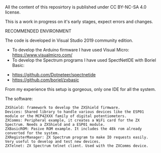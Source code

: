 All the content of this reposirtory is published under  CC BY-NC-SA 4.0 license.

This is a work in progress on it's early stages, expect errors and changes.

RECOMMENDED ENVIRONMENT

The code is developed in Visual Studio 2019 community edition. 

- To develop the Arduino firmware I have used Visual Micro: https://www.visualmicro.com/
- To develop the Spectrum programs I have used SpectNetIDE with Boriel Basic:
*	https://github.com/Dotneteer/spectnetide
*	https://github.com/boriel/zxbasic

From my experience this setup is gorgeous, only one IDE for all the system.

The software:

	ZXShield: framework to develop the ZXShield firmware.
	Devices: Shared library to handle various devices like the ESP01 module or the MCP42XXX family of digital potentiometers.
	ZXComms: Peripheral example, it creates a WiFi card for the ZX Spectrum. Needs a ZXShield and a ESP01 module.
	ZXBasicROM: Pasive ROM example. It includes the 48k rom already converted for the system.
	ZXRegisterManager: ZX Spectrum program to make IO requests easily. Very useful to develop and test new devices.
	ZXTelnet: ZX Spectrum telnet client. Used with the ZXComms device.